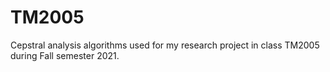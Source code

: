 # TM2005
Cepstral analysis algorithms used for my research project in class TM2005 during Fall semester 2021.
